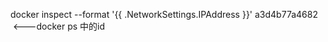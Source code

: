 docker inspect --format '{{ .NetworkSettings.IPAddress }}' a3d4b77a4682&nbsp; &nbsp;&lt;---docker ps 中的id